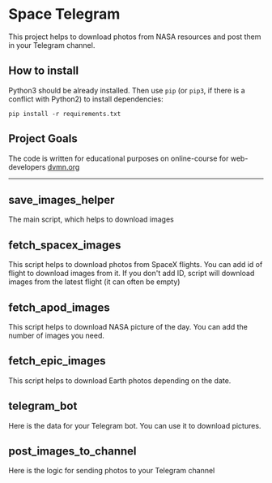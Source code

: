 # Space Telegram

This project helps to download photos from NASA resources and post them in your Telegram channel.

## How to install

Python3 should be already installed. 
Then use `pip` (or `pip3`, if there is a conflict with Python2) to install dependencies:
```
pip install -r requirements.txt
```

## Project Goals

The code is written for educational purposes on online-course for web-developers [dvmn.org](https://dvmn.org/)

---
## save_images_helper
The main script, which helps to download images

## fetch_spacex_images

This script helps to download photos from SpaceX flights. You can add id of flight to download images from it.
If you don't add ID, script will download images from the latest flight (it can often be empty)

## fetch_apod_images

This script helps to download NASA picture of the day. You can add the number of images you need.

## fetch_epic_images

This script helps to download Earth photos depending on the date.

## telegram_bot

Here is the data for your Telegram bot. You can use it to download pictures.

## post_images_to_channel

Here is the logic for sending photos to your Telegram channel